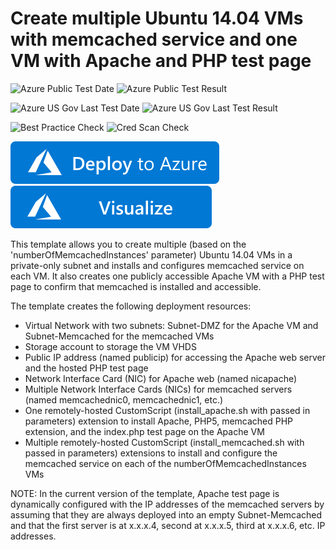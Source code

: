 # Create multiple Ubuntu 14.04 VMs with memcached service and one VM with Apache and PHP test page

![Azure Public Test Date](https://azurequickstartsservice.blob.core.windows.net/badges/demos/memcached-multi-vm-ubuntu/PublicLastTestDate.svg)
![Azure Public Test Result](https://azurequickstartsservice.blob.core.windows.net/badges/demos/memcached-multi-vm-ubuntu/PublicDeployment.svg)

![Azure US Gov Last Test Date](https://azurequickstartsservice.blob.core.windows.net/badges/demos/memcached-multi-vm-ubuntu/FairfaxLastTestDate.svg)
![Azure US Gov Last Test Result](https://azurequickstartsservice.blob.core.windows.net/badges/demos/memcached-multi-vm-ubuntu/FairfaxDeployment.svg)

![Best Practice Check](https://azurequickstartsservice.blob.core.windows.net/badges/demos/memcached-multi-vm-ubuntu/BestPracticeResult.svg)
![Cred Scan Check](https://azurequickstartsservice.blob.core.windows.net/badges/demos/memcached-multi-vm-ubuntu/CredScanResult.svg)

[![Deploy To Azure](https://raw.githubusercontent.com/Azure/azure-quickstart-templates/master/1-CONTRIBUTION-GUIDE/images/deploytoazure.svg?sanitize=true)](https://portal.azure.com/#create/Microsoft.Template/uri/https%3A%2F%2Fraw.githubusercontent.com%2FAzure%2Fazure-quickstart-templates%2Fmaster%2Fdemos%2Fmemcached-multi-vm-ubuntu%2Fazuredeploy.json)  [![Visualize](https://raw.githubusercontent.com/Azure/azure-quickstart-templates/master/1-CONTRIBUTION-GUIDE/images/visualizebutton.svg?sanitize=true)](http://armviz.io/#/?load=https%3A%2F%2Fraw.githubusercontent.com%2FAzure%2Fazure-quickstart-templates%2Fmaster%2Fdemos%2Fmemcached-multi-vm-ubuntu%2Fazuredeploy.json)

This template allows you to create multiple (based on the 'numberOfMemcachedInstances' parameter) Ubuntu 14.04 VMs in a private-only subnet and installs and configures memcached service on each VM. It also creates one publicly accessible Apache VM with a PHP test page to confirm that memcached is installed and accessible.

The template creates the following deployment resources:
* Virtual Network with two subnets: Subnet-DMZ for the Apache VM and Subnet-Memcached for the memcached VMs
* Storage account to storage the VM VHDS
* Public IP address (named publicip) for accessing the Apache web server and the hosted PHP test page
* Network Interface Card (NIC) for Apache web (named nicapache)
* Multiple Network Interface Cards (NICs) for memcached servers (named memcachednic0, memcachednic1, etc.)
* One remotely-hosted CustomScript (install_apache.sh with passed in parameters) extension to install Apache, PHP5, memcached PHP extension, and the index.php test page on the Apache VM
* Multiple remotely-hosted CustomScript (install_memcached.sh with passed in parameters) extensions to install and configure the memcached service on each of the numberOfMemcachedInstances VMs

NOTE: In the current version of the template, Apache test page is dynamically configured with the IP addresses of the memcached servers by assuming that they are always deployed into an empty Subnet-Memcached and that the first server is at x.x.x.4, second at x.x.x.5, third at x.x.x.6, etc. IP addresses.


